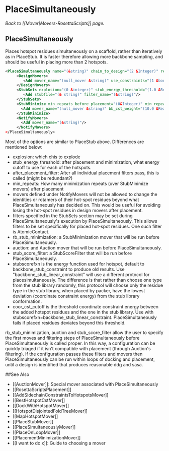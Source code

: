 # PlaceSimultaneously
*Back to [[Mover|Movers-RosettaScripts]] page.*
## PlaceSimultaneously

Places hotspot residues simultaneously on a scaffold, rather than iteratively as in PlaceStub. It is faster therefore allowing more backbone sampling, and should be useful in placing more than 2 hotspots.

```xml
<PlaceSimultaneously name="(&string)" chain_to_design="(2 &Integer)" repack_non_ala="(1 &bool)" optimize_fold_tree="(1 &bool)" after_placement_filter="(true_filter &string)" auction="(&string)" stub_score_filter="(&string)" stubscorefxn="backbone_stub_constraint &string" coor_cst_cutoff="100 &Real"/>
     <DesignMovers>
        <Add mover_name="(null_mover &string)" use_constraints="(1 &bool)" coord_cst_std="(0.5 &Real)"/>
     </DesignMovers>
     <StubSets explosion="(0 &integer)" stub_energy_threshold="(1.0 &Real)"  max_cb_dist="(3.0 &Real)" cb_force="(0.5 &Real)">
        <Add stubfile="(& string)" filter_name="(&string)"/>
     </StubSets>
     <StubMinimize min_repeats_before_placement="(0&Integer)" min_repeats_after_placement="(1&Integer)">
       <Add mover_name="(null_mover &string)" bb_cst_weight="(10.0 &Real)"/>
     </StubMinimize>
     <NotifyMovers>
       <Add mover_name="(&string)"/>
     </NotifyMovers>
</PlaceSimultaneously>
```

Most of the options are similar to PlaceStub above. Differences are mentioned below:

-   explosion: which chis to explode
-   stub\_energy\_threshold: after placement and minimization, what energy cutoff to use for each of the hotspots.
-   after\_placement\_filter: After all individual placement filters pass, this is called (might be redundant?)
-   min\_repeats: How many minimization repeats (over StubMinimize movers) after placement
-   movers defined under NotifyMovers will not be allowed to change the identities or rotamers of their hot-spot residues beyond what PlaceSimultaneously has decided on. This would be useful for avoiding losing the hot-spot residues in design movers after placement.
-   filters specified in the StubSets section may be set during PlaceSimultaneously's execution by PlaceSimultaneously. This allows filters to be set specifically for placed hot-spot residues. One such filter is AtomicContact.
-   rb\_stub\_minimization: a StubMinimization mover that will be run before PlaceSimultaneously.
-   auction: and Auction mover that will be run before PlaceSimultaneously.
-   stub\_score\_filter: a StubScoreFilter that will be run before PlaceSimultaneously.
-   stubscorefxn is the energy function used for hotspot, default to backbone\_stub\_constraint to produce old results. Use "backbone\_stub\_linear\_constraint" will use a different protocol for placesimultaneously. The difference is that rather than choose one type from the stub library randomly, this protocol will choose only the residue type in the stub library, when placed by packer, have the lowest deviation (coordinate constraint energy) from the stub library conformation.
-   coor\_cst\_cutoff is the threshold coordinate constraint energy between the added hotspot residues and the one in the stub library. Use with stubscorefxn=backbone\_stub\_linear\_constraint. PlaceSimultaneously fails if placed residues deviates beyond this threshold.

rb\_stub\_minimization, auction and stub\_score\_filter allow the user to specify the first moves and filtering steps of PlaceSimultaneously before PlaceSimultaneously is called proper. In this way, a configuration can be quickly triaged if it isn't compatible with placement (through Auction's filtering). If the configuration passes these filters and movers then PlaceSimultaneously can be run within loops of docking and placement, until a design is identified that produces reasonable ddg and sasa.


##See Also

* [[AuctionMover]]: Special mover associated with PlaceSimultaneously
* [[RosettaScriptsPlacement]]
* [[AddSidechainConstraintsToHotspotsMover]]
* [[BestHotspotCstMover]]
* [[DockWithHotspotMover]]
* [[HotspotDisjointedFoldTreeMover]]
* [[MapHotspotMover]]
* [[PlaceStubMover]]
* [[PlaceSimultaneouslyMover]]
* [[PlaceOnLoopMover]]
* [[PlacementMinimizationMover]]
* [[I want to do x]]: Guide to choosing a mover
